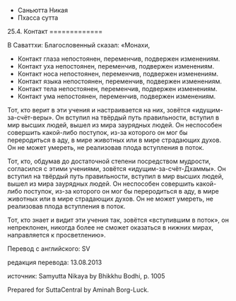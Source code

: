 









* Саньютта Никая
* Пхасса сутта


25\.4\. Контакт
\=\=\=\=\=\=\=\=\=\=\=\=\=



В Саваттхи: Благословенный сказал: «Монахи,


* Контакт глаза непостоянен, переменчив, подвержен изменениям\.
* Контакт уха непостоянен, переменчив, подвержен изменениям\.
* Контакт носа непостоянен, переменчив, подвержен изменениям\.
* Контакт языка непостоянен, переменчив, подвержен изменениям\.
* Контакт тела непостоянен, переменчив, подвержен изменениям\.
* Контакт ума непостоянен, переменчив, подвержен изменениям\.


Тот, кто верит в эти учения и настраивается на них, зовётся «идущим\-за\-счёт\-веры»\. Он вступил на твёрдый путь правильности, вступил в мир высших людей, вышел из мира заурядных людей\. Он неспособен совершить какой\-либо поступок, из\-за которого он мог бы переродиться в аду, в мире животных или в мире страдающих духов\. Он не может умереть, не реализовав плода вступления в поток\.


Тот, кто, обдумав до достаточной степени посредством мудрости, согласился с этими учениями, зовётся «идущим\-за\-счёт\-Дхаммы»\. Он вступил на твёрдый путь правильности, вступил в мир высших людей, вышел из мира заурядных людей\. Он неспособен совершить какой\-либо поступок, из\-за которого он мог бы переродиться в аду, в мире животных или в мире страдающих духов\. Он не может умереть, не реализовав плода вступления в поток\.


Тот, кто знает и видит эти учения так, зовётся «вступившим в поток», он непреклонен, никогда более не сможет оказаться в нижних мирах, направляется к просветлению»\.



Перевод с английского: SV


редакция перевода: 13\.08\.2013


источник: Samyutta Nikaya by Bhikkhu Bodhi, p\. 1005


Prepared for SuttaCentral by Aminah Borg\-Luck\.






